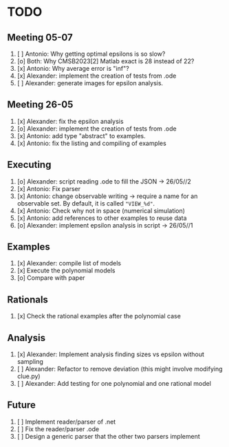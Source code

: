 # TODO

## Meeting 05-07
 1. [ ] Antonio: Why getting optimal epsilons is so slow?
 2. [o] Both: Why CMSB2023[2] Matlab exact is 28 instead of 22?
 3. [x] Antonio: Why average error is "inf"?
 4. [x] Alexander: implement the creation of tests from .ode
 5. [ ] Alexander: generate images for epsilon analysis.

## Meeting 26-05
 1. [x] Alexander: fix the epsilon analysis
 2. [o] Alexander: implement the creation of tests from .ode
 3. [x] Antonio: add type "abstract" to examples.
 4. [x] Antonio: fix the listing and compiling of examples

## Executing

 1. [o] Alexander: script reading .ode to fill the JSON -> 26/05//2
 2. [x] Antonio: Fix parser
 3. [x] Antonio: change observable writing -> require a name for an observable set. By default, it is called `"VIEW_%d"`.
 3. [x] Antonio: Check why not in space (numerical simulation)
 4. [x] Antonio: add references to other examples to reuse data
 5. [o] Alexander: implement epsilon analysis in script -> 26/05//1

## Examples

 1. [x] Alexander: compile list of models
 2. [x] Execute the polynomial models
 3. [o] Compare with paper

## Rationals

 1. [x] Check the rational examples after the polynomial case

## Analysis

 1. [x] Alexander: Implement analysis finding sizes vs epsilon without sampling
 2. [ ] Alexander: Refactor to remove deviation (this might involve modifying clue.py)
 3. [ ] Alexander: Add testing for one polynomial and one rational model
  

## Future

 1. [ ] Implement reader/parser of .net
 2. [ ] Fix the reader/parser .ode
 3. [ ] Design a generic parser that the other two parsers implement
